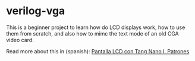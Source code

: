 # verilog-vga

This is a beginner project to learn how do LCD displays work, how to use them from scratch, and also how to mimc the text mode of an old CGA video card.


Read more about this in (spanish): [Pantalla LCD con Tang Nano I. Patrones](https://www.electronicayciencia.com/2021/11/lcd_tang_nano_I_patrones.html)


